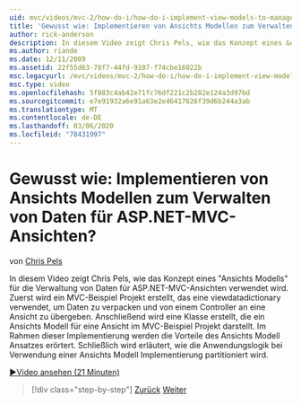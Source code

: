 ```yaml
---
uid: mvc/videos/mvc-2/how-do-i/how-do-i-implement-view-models-to-manage-data-for-aspnet-mvc-views
title: 'Gewusst wie: Implementieren von Ansichts Modellen zum Verwalten von Daten für ASP.NET-MVC-Ansichten? | Microsoft-Dokumentation'
author: rick-anderson
description: In diesem Video zeigt Chris Pels, wie das Konzept eines &quot;Ansichts&quot; Modells für die Verwaltung von Daten für ASP.NET-MVC-Ansichten verwendet wird. Zuerst ist ein MVC-Beispiel Projekt CRE...
ms.author: riande
ms.date: 12/11/2009
ms.assetid: 22f55d63-78f7-44fd-9107-f74cbe16022b
msc.legacyurl: /mvc/videos/mvc-2/how-do-i/how-do-i-implement-view-models-to-manage-data-for-aspnet-mvc-views
msc.type: video
ms.openlocfilehash: 5f883c4ab42e71fc76df221c2b282e124a3d97bd
ms.sourcegitcommit: e7e91932a6e91a63e2e46417626f39d6b244a3ab
ms.translationtype: MT
ms.contentlocale: de-DE
ms.lasthandoff: 03/06/2020
ms.locfileid: "78431997"
---
```

# <a name="how-do-i-implement-view--models-to-manage-data-for-aspnet-mvc-views"></a>Gewusst wie: Implementieren von Ansichts Modellen zum Verwalten von Daten für ASP.NET-MVC-Ansichten?

von [Chris Pels](https://twitter.com/chrispels)

In diesem Video zeigt Chris Pels, wie das Konzept eines "Ansichts Modells" für die Verwaltung von Daten für ASP.NET-MVC-Ansichten verwendet wird. Zuerst wird ein MVC-Beispiel Projekt erstellt, das eine viewdatadictionary verwendet, um Daten zu verpacken und von einem Controller an eine Ansicht zu übergeben. Anschließend wird eine Klasse erstellt, die ein Ansichts Modell für eine Ansicht im MVC-Beispiel Projekt darstellt. Im Rahmen dieser Implementierung werden die Vorteile des Ansichts Modell Ansatzes erörtert. Schließlich wird erläutert, wie die Anwendungslogik bei Verwendung einer Ansichts Modell Implementierung partitioniert wird.

[&#9654;Video ansehen (21 Minuten)](https://channel9.msdn.com/Blogs/ASP-NET-Site-Videos/how-do-i-implement-view-models-to-manage-data-for-aspnet-mvc-views)

> [!div class="step-by-step"]
> [Zurück](how-do-i-work-with-data-in-aspnet-mvc-partial-views.md)
> [Weiter](how-do-i-create-a-custom-html-helper-for-an-mvc-application.md)
